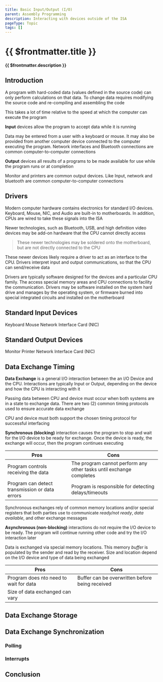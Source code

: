 ```yaml
---
title: Basic Input/Output (I/O)
parent: Assembly Programming
description: Interacting with devices outside of the ISA
pageType: Topic
tags: []
---
```


# {{ $frontmatter.title }}
**{{ $frontmatter.description }}**

<KeyConcepts :ConceptArray= "[
{
  Concept:'Software in much more useful if it can interacts with users and other systems',
  Details:'Accepting input and providing outputs to/from a user or other system allows software to solve more complicated problems.'
},
{
  Concept:'Input from users make software more dynamic',
  Details:'Programs do not require hard-coded data to solve problems if a user or other system can supply live data. Computer-controlled rocket guidance systems require real-time data from a variety of sensors to make quick decisions during launch'
},
{
  Concept:'Output to users or other systems make software more useful',
  Details:'Displaying or sending data as it changes allow users and other systems to react more quickly, and more often'
},
]" />

## Introduction

A program with hard-coded data (values defined in the source code) can only perform calculations on that data. To change data requires modifying the source code and re-compiling and assembling the code

This takes a lot of time relative to the speed at which the computer can execute the program

**Input** devices allow the program to accept data while it is running

Data may be entered from a user with a keyboard or mouse. It may also be provided from another computer device connected to the computer executing the program. Network interfaces and Bluetooth connections are common computer-to-computer connections

**Output** devices all results of a programs to be made available for use while the program runs or at completion

Monitor and printers are common output devices. Like Input, network and bluetooth are common computer-to-computer connections

## Drivers

Modern computer hardware contains electronics for standard I/O devices. Keyboard, Mouse, NIC, and Audio are built-in to motherboards. In addition, CPUs are wired to take these signals into the ISA

Newer technologies, such as Bluetooth, USB, and high definition video devices may be add-on hardware that the CPU cannot directly access

> These newer technologies may be soldered onto the motherboard, but are not directly connected to the CPU

These newer devices likely require a driver to act as an interface to the CPU. Drivers interpret input and output communications, so that the CPU can send/receive data

Drivers are typically software designed for the devices and a particular CPU family. The access special memory areas and CPU connections to facility the communication. Drivers may be software installed on the system hard drive and manages by the operating system, or firmware burned into special integrated circuits and installed on the motherboard

## Standard Input Devices
Keyboard
Mouse
Network Interface Card (NIC)

## Standard Output Devices
Monitor
Printer
Network Interface Card (NIC)

## Data Exchange Timing

**Data Exchange** is a general I/O interaction between the an I/O Device and the CPU. Interactions are typically Input or Output, depending on the device and how the CPU is interacting with it

Passing data between CPU and device must occur when both systems are in a state to exchange data. There are two (2) common timing protocols used to ensure accurate data exchange

CPU and device must both support the chosen timing protocol for successful interfacing

**Synchronous (blocking)** interaction causes the program to stop and wait for the I/O device to be ready for exchange. Once the device is ready, the exchange will occur, then the program continues executing

|Pros|Cons|
|-|-|
| Program controls receiving the data | The program cannot perform any other tasks until exchange completes |
| Program can detect transmission or data errors | Program is responsible for detecting delays/timeouts|

Synchronous exchanges rely of common memory locations and/or special registers that both parties use to communicate *ready/not ready*, *data available*, and other exchange messages

**Asynchronous (non-blocking)** interactions do not require the I/O device to be ready. The program will continue running other code and try the I/O interaction later

Data is exchanged via special memory locations. This memory *buffer* is populated by the sender and read by the receiver. Size and location depend on the I/O device and type of data being exchanged

|Pros|Cons|
|-|-|
| Program does nto need to wait for data | Buffer can be overwritten before being received |
| Size of data exchanged can vary |  |

## Data Exchange Storage

## Data Exchange Synchronization

### Polling

### Interrupts

## Conclusion
